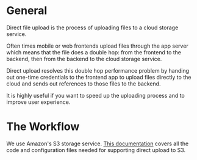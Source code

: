 # General

Direct file upload is the process of uploading files to a cloud storage service.

Often times mobile or web frontends upload files through the app server which means that the file does a double hop: from the frontend to the backend, then from the backend to the cloud storage service.

Direct upload resolves this double hop performance problem by handing out one-time credentials to the frontend app to upload files directly to the cloud and sends out references to those files to the backend.

It is highly useful if you want to speed up the uploading process and to improve user experience.

# The Workflow

We use Amazon's S3 storage service. [This documentation](https://www.ironin.it/blog/store-your-files-on-s3-using-the-ruby-shrine-gem-part-2.html)
covers all the code and configuration files needed for supporting direct upload to S3.
